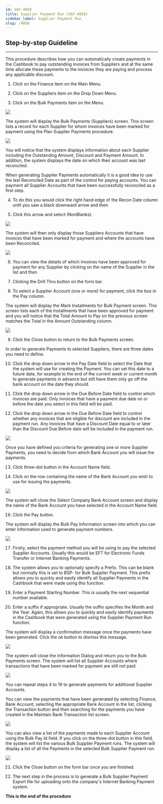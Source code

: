 ```yaml
---
id: SAF-4058
title: Supplier Payment Run (SAF-4058)
sidebar_label: Supplier Payment Run
slug: /4058
---
```


## Step-by-step Guideline
___ 

This procedure describes how you can automatically create payments in
the Cashbook to pay outstanding invoices from Suppliers and at the
same time allocate these payments to the invoices they are paying and
process any applicable discount.  

1.  Click on the Finance item on the Main Menu.  

2.  Click on the Suppliers item on the Drop Down Menu.  

3.  Click on the Bulk Payments item on the Menu.  

![](../static/img/docs/SAF-4058/image1.png)

The system will display the Bulk Payments (Suppliers) screen. This
screen lists a record for each Supplier for whom invoices have been
marked for payment using the Plan Supplier Payments procedure.  

![](../static/img/docs/SAF-4058/image3.jpg)  

You will notice that the system displays information about each
Supplier including the Outstanding Amount, Discount and Payment
Amount. In addition, the system displays the date on which their
account was last reconciled.  

When generating Supplier Payments automatically it is a good idea to
use the last Reconciled Date as part of the control for paying
accounts. You can payment all Supplier Accounts that have been
successfully reconciled as a first step.  

4.  To do this you would click the right hand edge of the Recon Date
    column until you saw a black downward arrow and then  

5.  Click this arrow and select (NonBlanks).  

![](../static/img/docs/SAF-4058/image4.jpg)  

The system will then only display those Suppliers Accounts that have
invoices that have been marked for payment and where the accounts have
been Reconciled.  

![](../static/img/docs/SAF-4058/image6.jpg)  

6.  You can view the details of which invoices have been approved for
    payment for any Supplier by clicking on the name of the Supplier in
    the list and then  

7.  Clicking the Drill Thru button on the form bar.  

8.  To select a Supplier Account (one or more) for payment, click the
    box in the Pay column.  

The system will display the Mark Installments for Bulk Payment screen.
This screen lists each of the Installments that have been approved for
payment and you will notice that the Total Amount to Pay on the
previous screen matches the Total in the Amount Outstanding column.

![](../static/img/docs/SAF-4058/image8.jpg)  

9.  Click the Close button to return to the Bulk Payments screen.  

In order to generate Payments to selected Suppliers, there are three
dates you need to define.  

10. Click the drop down arrow in the Pay Date field to select the Date
    that the system will use for creating the Payment. You can set this
    date to a future date, for example to the end of the current week or
    current month to generate payments in advance but still have them
    only go off the bank account on the date they should.  

11. Click the drop down arrow in the Due Before Date field to control
    which invoices are paid. Only invoices that have a payment due date
    on or before the date you select in this field will be paid.  

12. Click the drop down arrow in the Due Before Date field to control
    whether any invoices that are eligible for discount are included in
    the payment run. Any invoices that have a Discount Date equal to or
    later than the Discount Due Before date will be included in the
    payment run.  

![](../static/img/docs/SAF-4058/image10.jpg)  

Once you have defined you criteria for generating one or more Supplier
Payments, you need to decide from which Bank Account you will issue
the payments.  

13. Click three-dot button in the Account Name field.  

14. Click on the row containing the name of the Bank Account you wish to
    use for issuing the payments.  

![](../static/img/docs/SAF-4058/image12.jpg)  

The system will close the Select Company Bank Account screen and
display the name of the Bank Account you have selected in the Account
Name field.  

16. Click the Pay button.  

The system will display the Bulk Pay Information screen into which you
can enter information used to generate payment numbers.  

![](../static/img/docs/SAF-4058/image14.jpg)  

17. Firstly, select the payment method you
    will be using to pay the selected Supplier Accounts. Usually this
    would be EFT for Electronic Funds Transfer or Internet Banking
    Payments.  

18. The system allows you to optionally specify a Prefix. This can be
    blank but normally this is set to BSP- for Bulk Supplier Payment.
    This prefix allows you to quickly and easily identify all Supplier
    Payments in the Cashbook that were made using this function.  

19. Enter a Payment Starting Number. This is usually the next sequential
    number available.  

20. Enter a suffix if appropriate. Usually the suffix specifies the
    Month and the Year. Again, this allows you to quickly and easily
    identify payments in the Cashbook that were generated using the
    Supplier Payment Run function.  

The system will display a confirmation message once the payments have
been generated. Click the ok button to dismiss this message.  

![](../static/img/docs/SAF-4058/image16.jpg)  

The system will close the Information Dialog and return you to the
Bulk Payments screen. The system will list all Supplier Accounts where
transactions that have been marked for payment are still not paid.  

![](../static/img/docs/SAF-4058/image17.jpg)  

You can repeat steps 4 to 19 to generate payments for additional
Supplier Accounts.

You can view the payments that have been generated by selecting
Finance, Bank Account, selecting the appropriate Bank Account in the
list, clicking the Transaction button and then searching for the
payments you have created in the Maintain Bank Transaction list
screen.  

![](../static/img/docs/SAF-4058/image18.jpg)  

You can also view a list of the payments made to each Supplier Account
using the Bulk Pay Id field. If you click on the three-dot button in
this field, the system will list the various Bulk Supplier Payment
runs. The system will display a list of all the Payments in the
selected Bulk Supplier Payment run.  

![](../static/img/docs/SAF-4058/image19.jpg)  

21. Click the Close button on the form bar once you are finished.  

22. The next step in the process is to generate a Bulk Supplier Payment
    Export file for uploading onto the company's Internet Banking
    Payment system.  

**This is the end of the procedure**
